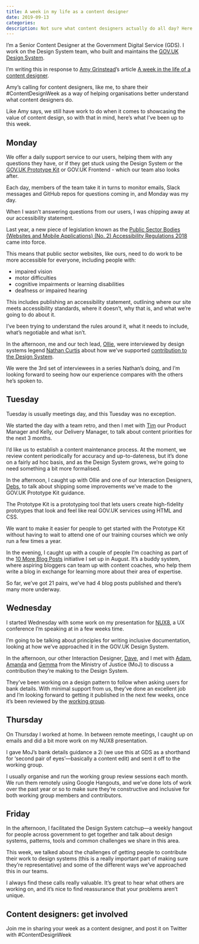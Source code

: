 ```yaml
---
title: A week in my life as a content designer
date: 2019-09-13
categories: 
description: Not sure what content designers actually do all day? Here's a rundown of what I've been up to this week.
---
```


I’m a Senior Content Designer at the Government Digital Service (GDS). I work on the Design System team, who built and maintains the [GOV.UK Design System](https://design-system.service.gov.uk/). 

I’m writing this in response to [Amy Grinstead](https://twitter.com/sliceofsunny)’s article [A week in the life of a content designer](https://medium.com/@sliceofsunny/a-week-in-the-life-of-a-content-designer-2943793b5e2c). 

Amy’s calling for content designers, like me, to share their #ContentDesignWeek as a way of helping organisations better understand what content designers do. 

Like Amy says, we still have work to do when it comes to showcasing the value of content design, so with that in mind, here’s what I’ve been up to this week. 

## Monday

We offer a daily support service to our users, helping them with any questions they have, or if they get stuck using the Design System or the [GOV.UK Prototype Kit](https://govuk-prototype-kit.herokuapp.com/docs) or GOV.UK Frontend - which our team also looks after. 

Each day, members of the team take it in turns to monitor emails, Slack messages and GitHub repos for questions coming in, and Monday was my day.

When I wasn’t answering questions from our users, I was chipping away at our accessibility statement. 

Last year, a new piece of legislation known as the [Public Sector Bodies (Websites and Mobile Applications) (No. 2) Accessibility Regulations 2018](https://www.gov.uk/guidance/accessibility-requirements-for-public-sector-websites-and-apps) came into force. 

This means that public sector websites, like ours, need to do work to be more accessible for everyone, including people with:

- impaired vision
- motor difficulties
- cognitive impairments or learning disabilities
- deafness or impaired hearing

This includes publishing an accessibility statement, outlining where our site meets accessibility standards, where it doesn’t, why that is, and what we’re going to do about it. 

I’ve been trying to understand the rules around it, what it needs to include, what’s negotiable and what isn’t. 

In the afternoon, me and our tech lead, [Ollie](https://twitter.com/36degrees), were interviewed by design systems legend [Nathan Curtis](https://twitter.com/nathanacurtis) about how we’ve supported [contribution to the Design System](https://designnotes.blog.gov.uk/2018/09/26/opening-up-the-gov-uk-design-system-for-contributions/). 

We were the 3rd set of interviewees in a series Nathan’s doing, and I’m looking forward to seeing how our experience compares with the others he’s spoken to. 

## Tuesday

Tuesday is usually meetings day, and this Tuesday was no exception. 

We started the day with a team retro, and then I met with [Tim](https://twitter.com/timpaul) our Product Manager and Kelly, our Delivery Manager, to talk about content priorities for the next 3 months. 

I’d like us to establish a content maintenance process. At the moment, we review content periodically for accuracy and up-to-dateness, but it’s done on a fairly ad hoc basis, and as the Design System grows, we’re going to need something a bit more formalised.

In the afternoon, I caught up with Ollie and one of our Interaction Designers, [Debs](https://twitter.com/firstname_debs), to talk about shipping some improvements we’ve made to the GOV.UK Prototype Kit guidance. 

The Prototype Kit is a prototyping tool that lets users create high-fidelity prototypes that look and feel like real GOV.UK services using HTML and CSS. 

We want to make it easier for people to get started with the Prototype Kit without having to wait to attend one of our training courses which we only run a few times a year. 

In the evening, I caught up with a couple of people I’m coaching as part of the [10 More Blog Posts](/articles/lets-write-more-blog-posts-an-experiment/) initiative I set up in August. It’s a buddy system, where aspiring bloggers can team up with content coaches, who help them write a blog in exchange for learning more about their area of expertise. 

So far, we’ve got 21 pairs, we’ve had 4 blog posts published and there’s many more underway. 

## Wednesday

I started Wednesday with some work on my presentation for [NUX8](https://2019.nuxconf.uk/), a UX conference I’m speaking at in a few weeks time.

I’m going to be talking about principles for writing inclusive documentation, looking at how we’ve approached it in the GOV.UK Design System. 

In the afternoon, our other Interaction Designer, [Dave](https://twitter.com/iknowdavehouse), and I met with [Adam](https://twitter.com/adambsilver), [Amanda](https://twitter.com/amanda_kerry) and [Gemma](https://twitter.com/GemmaHutley) from the Ministry of Justice (MoJ) to discuss a contribution they’re making to the Design System. 

They’ve been working on a design pattern to follow when asking users for bank details. With minimal support from us, they’ve done an excellent job and I’m looking forward to getting it published in the next few weeks, once it’s been reviewed by the [working group](https://design-system.service.gov.uk/community/design-system-working-group/).  

## Thursday

On Thursday I worked at home. In between remote meetings, I caught up on emails and did a bit more work on my NUX8 presentation.

I gave MoJ’s bank details guidance a 2i (we use this at GDS as a shorthand for ‘second pair of eyes’—basically a content edit) and sent it off to the working group.

I usually organise and run the working group review sessions each month. We run them remotely using Google Hangouts, and we’ve done lots of work over the past year or so to make sure they’re constructive and inclusive for both working group members and contributors. 

## Friday

In the afternoon, I facilitated the Design System catchup—a weekly hangout for people across government to get together and talk about design systems, patterns, tools and common challenges we share in this area.

This week, we talked about the challenges of getting people to contribute their work to design systems (this is a really important part of making sure they’re representative) and some of the different ways we’ve approached this in our teams.

I always find these calls really valuable. It’s great to hear what others are working on, and it’s nice to find reassurance that your problems aren’t unique. 

## Content designers: get involved

Join me in sharing your week as a content designer, and post it on Twitter with #ContentDesignWeek
